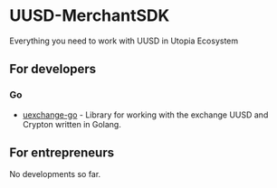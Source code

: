 # UUSD-MerchantSDK
Everything you need to work with UUSD in Utopia Ecosystem

## For developers
### Go
* [uexchange-go](https://github.com/Sagleft/uexchange-go) - Library for working with the exchange UUSD and Crypton written in Golang.

## For entrepreneurs
No developments so far.
